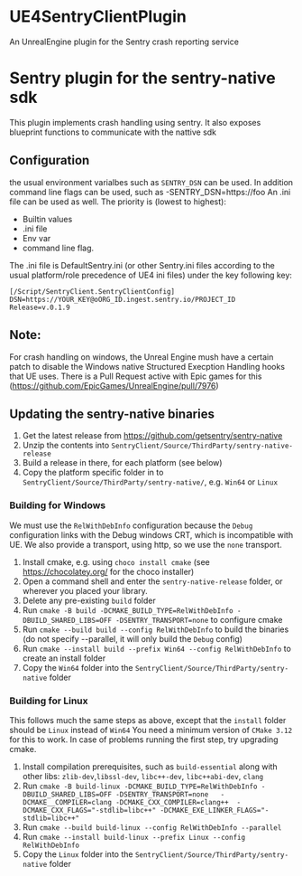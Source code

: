# UE4SentryClientPlugin
An UnrealEngine plugin for the Sentry crash reporting service


# Sentry plugin for the sentry-native sdk
This plugin implements crash handling using sentry.  It also exposes blueprint functions to communicate
with the nattive sdk

## Configuration
the usual environment varialbes such as `SENTRY_DSN` can be used.  In addition
command line flags can be used, such as -SENTRY_DSN=https://foo
An .ini file can be used as well.  The priority is (lowest to highest):
- Builtin values
- .ini file
- Env var
- command line flag.

The .ini file is  DefaultSentry.ini (or other Sentry.ini files according to the usual platform/role precedence
of UE4 ini files) under the key following key:
```
[/Script/SentryClient.SentryClientConfig]
DSN=https://YOUR_KEY@oORG_ID.ingest.sentry.io/PROJECT_ID
Release=v.0.1.9
```

##  Note:
For crash handling on windows, the Unreal Engine mush have a certain patch to disable the
Windows native Structured Execption Handling hooks that UE uses.  There is a Pull Request
active with Epic games for this (https://github.com/EpicGames/UnrealEngine/pull/7976)



## Updating the sentry-native binaries
1. Get the latest release from https://github.com/getsentry/sentry-native
2. Unzip the contents into `SentryClient/Source/ThirdParty/sentry-native-release`
3. Build a release in there, for each platform (see below)
4. Copy the platform specific folder in to `SentryClient/Source/ThirdParty/sentry-native/`, e.g. `Win64` or `Linux`


### Building for Windows
We must use the `RelWithDebInfo` configuration because the `Debug` configuration links with
the Debug windows CRT, which is incompatible with UE.
We also provide a transport, using http, so we use the `none` transport.

1. Install cmake, e.g. using `choco install cmake` (see https://chocolatey.org/ for the choco installer)
2. Open a command shell and enter the `sentry-native-release` folder, or wherever you placed your library.
3. Delete any pre-existing `build` folder
4. Run `cmake -B build -DCMAKE_BUILD_TYPE=RelWithDebInfo -DBUILD_SHARED_LIBS=OFF -DSENTRY_TRANSPORT=none` to configure cmake
6. Run `cmake --build build --config RelWithDebInfo` to build the binaries (do not specify --parallel, it will only build the `Debug` config)
7. Run `cmake --install build --prefix Win64 --config RelWithDebInfo` to create an install folder
8. Copy the `Win64` folder into the `SentryClient/Source/ThirdParty/sentry-native` folder

### Building for Linux
This follows much the same steps as above, except that the `install` folder should be `Linux` instead of `Win64`
You need a minimum version of `CMake 3.12` for this to work.  In case of problems running the first
step, try upgrading cmake.
1. Install compilation prerequisites, such as `build-essential` along with other libs: `zlib-dev`,`libssl-dev`, `libc++-dev`,
   `libc++abi-dev`, `clang`
2. Run `cmake -B build-linux -DCMAKE_BUILD_TYPE=RelWithDebInfo -DBUILD_SHARED_LIBS=OFF -DSENTRY_TRANSPORT=none  
       -DCMAKE__COMPILER=clang -DCMAKE_CXX_COMPILER=clang++ 
       -DCMAKE_CXX_FLAGS="-stdlib=libc++" -DCMAKE_EXE_LINKER_FLAGS="-stdlib=libc++"`
3. Run `cmake --build build-linux --config RelWithDebInfo --parallel`
4. Run `cmake --install build-linux --prefix Linux --config RelWithDebInfo`
5. Copy the `Linux` folder into the `SentryClient/Source/ThirdParty/sentry-native` folder

